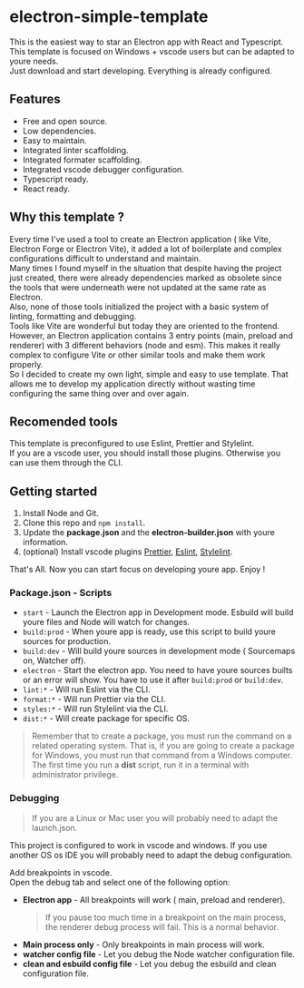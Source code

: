 # electron-simple-template

This is the easiest way to star an Electron app with React and Typescript.  
This template is focused on Windows + vscode users but can be adapted to youre needs.  
Just download and start developing. Everything is already configured.

## Features

- Free and open source.
- Low dependencies.
- Easy to maintain.
- Integrated linter scaffolding.
- Integrated formater scaffolding.
- Integrated vscode debugger configuration.
- Typescript ready.
- React ready.

## Why this template ?

Every time I've used a tool to create an Electron application ( like Vite, Electron Forge or Electron Vite), it added a lot of boilerplate and complex configurations difficult to understand and maintain.  
Many times I found myself in the situation that despite having the project just created, there were already dependencies marked as obsolete since the tools that were underneath were not updated at the same rate as Electron.  
Also, none of those tools initialized the project with a basic system of linting, formatting and debugging.  
Tools like Vite are wonderful but today they are oriented to the frontend. However, an Electron application contains 3 entry points (main, preload and renderer) with 3 different behaviors (node and esm). This makes it really complex to configure Vite or other similar tools and make them work properly.  
So I decided to create my own light, simple and easy to use template. That allows me to develop my application directly without wasting time configuring the same thing over and over again.

## Recomended tools

This template is preconfigured to use Eslint, Prettier and Stylelint.  
If you are a vscode user, you should install those plugins. Otherwise you can use them through the CLI.

## Getting started

1. Install Node and Git.
2. Clone this repo and `npm install`.
3. Update the **package.json** and the **electron-builder.json** with youre information.
4. (optional) Install vscode plugins [Prettier](https://marketplace.visualstudio.com/items?itemName=esbenp.prettier-vscode), [Eslint](https://marketplace.visualstudio.com/items?itemName=dbaeumer.vscode-eslint), [Stylelint](https://marketplace.visualstudio.com/items?itemName=stylelint.vscode-stylelint).

That's All. Now you can start focus on developing youre app. Enjoy !

### Package.json - Scripts

- `start` - Launch the Electron app in Development mode. Esbuild will build youre files and Node will watch for changes.
- `build:prod` - When youre app is ready, use this script to build youre sources for production.
- `build:dev` - Will build youre sources in development mode ( Sourcemaps on, Watcher off).
- `electron` - Start the electron app. You need to have youre sources builts or an error will show. You have to use it after `build:prod` or `build:dev`.
- `lint:*` - Will run Eslint via the CLI.
- `format:*` - Will run Prettier via the CLI.
- `styles:*` - Will run Stylelint via the CLI.
- `dist:*` - Will create package for specific OS.

> Remember that to create a package, you must run the command on a related operating system. That is, if you are going to create a package for Windows, you must run that command from a Windows computer.  
> The first time you run a **dist** script, run it in a terminal with administrator privilege.

### Debugging

> If you are a Linux or Mac user you will probably need to adapt the launch.json.

This project is configured to work in vscode and windows. If you use another OS os IDE you will probably need to adapt the debug configuration.

Add breakpoints in vscode.  
Open the debug tab and select one of the following option:

- **Electron app** - All breakpoints will work ( main, preload and renderer).
  > If you pause too much time in a breakpoint on the main process, the renderer debug process will fail. This is a normal behavior.
- **Main process only** - Only breakpoints in main process will work.
- **watcher config file** - Let you debug the Node watcher configuration file.
- **clean and esbuild config file** - Let you debug the esbuild and clean configuration file.
